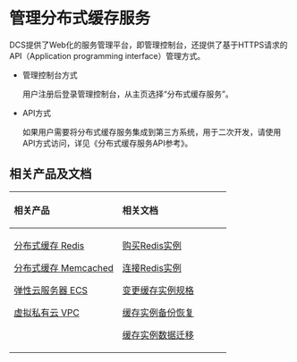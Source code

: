 # 管理分布式缓存服务<a name="ZH-CN_TOPIC_0144197346"></a>

DCS提供了Web化的服务管理平台，即管理控制台，还提供了基于HTTPS请求的API（Application programming interface）管理方式。

-   管理控制台方式

    用户注册后登录管理控制台，从主页选择“分布式缓存服务”。

-   API方式

    如果用户需要将分布式缓存服务集成到第三方系统，用于二次开发，请使用API方式访问，详见《分布式缓存服务API参考》。


## 相关产品及文档<a name="zh-cn_topic_0046844807_section152613113129"></a>

<a name="zh-cn_topic_0046844807_zh-cn_topic_0046844820_table1073594361220"></a>
<table><thead align="left"><tr id="zh-cn_topic_0046844807_zh-cn_topic_0046844820_row197372430123"><th class="cellrowborder" valign="top" width="50%" id="mcps1.1.3.1.1"><p id="zh-cn_topic_0046844807_zh-cn_topic_0046844820_p4737243111216"><a name="zh-cn_topic_0046844807_zh-cn_topic_0046844820_p4737243111216"></a><a name="zh-cn_topic_0046844807_zh-cn_topic_0046844820_p4737243111216"></a>相关产品</p>
</th>
<th class="cellrowborder" valign="top" width="50%" id="mcps1.1.3.1.2"><p id="zh-cn_topic_0046844807_zh-cn_topic_0046844820_p18737144301214"><a name="zh-cn_topic_0046844807_zh-cn_topic_0046844820_p18737144301214"></a><a name="zh-cn_topic_0046844807_zh-cn_topic_0046844820_p18737144301214"></a>相关文档</p>
</th>
</tr>
</thead>
<tbody><tr id="zh-cn_topic_0046844807_zh-cn_topic_0046844820_row17371443131210"><td class="cellrowborder" valign="top" width="50%" headers="mcps1.1.3.1.1 "><p id="zh-cn_topic_0046844807_zh-cn_topic_0046844820_p13372054101419"><a name="zh-cn_topic_0046844807_zh-cn_topic_0046844820_p13372054101419"></a><a name="zh-cn_topic_0046844807_zh-cn_topic_0046844820_p13372054101419"></a><a href="https://www.huaweicloud.com/product/dcs.html?infodocbz" target="_blank" rel="noopener noreferrer">分布式缓存 Redis</a></p>
<p id="zh-cn_topic_0046844807_zh-cn_topic_0046844820_p19548105714519"><a name="zh-cn_topic_0046844807_zh-cn_topic_0046844820_p19548105714519"></a><a name="zh-cn_topic_0046844807_zh-cn_topic_0046844820_p19548105714519"></a><a href="https://www.huaweicloud.com/product/dcsmem.html?infodocbz" target="_blank" rel="noopener noreferrer">分布式缓存 Memcached</a></p>
<p id="zh-cn_topic_0046844807_zh-cn_topic_0046844820_p8862161219564"><a name="zh-cn_topic_0046844807_zh-cn_topic_0046844820_p8862161219564"></a><a name="zh-cn_topic_0046844807_zh-cn_topic_0046844820_p8862161219564"></a><a href="https://www.huaweicloud.com/product/ecs.html?infodocbz" target="_blank" rel="noopener noreferrer">弹性云服务器 ECS</a></p>
<p id="zh-cn_topic_0046844807_zh-cn_topic_0046844820_p841193941416"><a name="zh-cn_topic_0046844807_zh-cn_topic_0046844820_p841193941416"></a><a name="zh-cn_topic_0046844807_zh-cn_topic_0046844820_p841193941416"></a><a href="http://www.huaweicloud.com/product/vpc.html?infodocbz" target="_blank" rel="noopener noreferrer">虚拟私有云 VPC</a></p>
</td>
<td class="cellrowborder" valign="top" width="50%" headers="mcps1.1.3.1.2 "><p id="zh-cn_topic_0046844807_zh-cn_topic_0046844820_p1381695711471"><a name="zh-cn_topic_0046844807_zh-cn_topic_0046844820_p1381695711471"></a><a name="zh-cn_topic_0046844807_zh-cn_topic_0046844820_p1381695711471"></a><a href="https://support.huaweicloud.com/usermanual-dcs/dcs-zh-ug-180315001.html?infodocbz" target="_blank" rel="noopener noreferrer">购买Redis实例</a></p>
<p id="zh-cn_topic_0046844807_zh-cn_topic_0046844820_p682916370595"><a name="zh-cn_topic_0046844807_zh-cn_topic_0046844820_p682916370595"></a><a name="zh-cn_topic_0046844807_zh-cn_topic_0046844820_p682916370595"></a><a href="https://support.huaweicloud.com/usermanual-dcs/zh-cn_topic_0082114847.html?infodocbz" target="_blank" rel="noopener noreferrer">连接Redis实例</a></p>
<p id="zh-cn_topic_0046844807_zh-cn_topic_0046844820_p16726748155912"><a name="zh-cn_topic_0046844807_zh-cn_topic_0046844820_p16726748155912"></a><a name="zh-cn_topic_0046844807_zh-cn_topic_0046844820_p16726748155912"></a><a href="https://support.huaweicloud.com/usermanual-dcs/zh-cn_topic_0061845451.html?infodocbz" target="_blank" rel="noopener noreferrer">变更缓存实例规格</a></p>
<p id="zh-cn_topic_0046844807_zh-cn_topic_0046844820_p12250886517"><a name="zh-cn_topic_0046844807_zh-cn_topic_0046844820_p12250886517"></a><a name="zh-cn_topic_0046844807_zh-cn_topic_0046844820_p12250886517"></a><a href="https://support.huaweicloud.com/usermanual-dcs/zh-cn_topic_0079545637.html?infodocbz" target="_blank" rel="noopener noreferrer">缓存实例备份恢复</a></p>
<p id="zh-cn_topic_0046844807_zh-cn_topic_0046844820_p143616360517"><a name="zh-cn_topic_0046844807_zh-cn_topic_0046844820_p143616360517"></a><a name="zh-cn_topic_0046844807_zh-cn_topic_0046844820_p143616360517"></a><a href="https://support.huaweicloud.com/migration-dcs/zh-cn_topic_0078784423.html?infodocbz" target="_blank" rel="noopener noreferrer">缓存实例数据迁移</a></p>
</td>
</tr>
</tbody>
</table>

